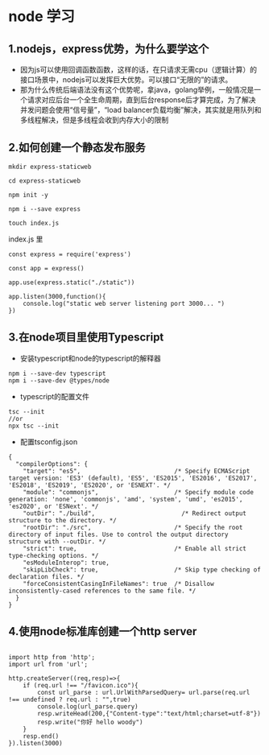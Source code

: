 # node 学习

## 1.nodejs，express优势，为什么要学这个

- 因为js可以使用回调函数函数，这样的话，在只请求无需cpu（逻辑计算）的接口场景中，nodejs可以发挥巨大优势。可以接口“无限的”的请求。
- 那为什么传统后端语法没有这个优势呢，拿java，golang举例，一般情况是一个请求对应后台一个全生命周期，直到后台response后才算完成，为了解决并发问题会使用“信号量”，“load balancer负载均衡”解决，其实就是用队列和多线程解决，但是多线程会收到内存大小的限制


## 2.如何创建一个静态发布服务

```
mkdir express-staticweb

cd express-staticweb

npm init -y

npm i --save express

touch index.js

```

index.js 里

```
const express = require('express')

const app = express()

app.use(express.static("./static"))

app.listen(3000,function(){
    console.log("static web server listening port 3000... ")
})
```

## 3.在node项目里使用Typescript

- 安装typescript和node的typescript的解释器

```
npm i --save-dev typescript
npm i --save-dev @types/node
```
- typescript的配置文件

```
tsc --init
//or
npx tsc --init
```

- 配置tsconfig.json

```
{
  "compilerOptions": {
    "target": "es5",                          /* Specify ECMAScript target version: 'ES3' (default), 'ES5', 'ES2015', 'ES2016', 'ES2017', 'ES2018', 'ES2019', 'ES2020', or 'ESNEXT'. */
    "module": "commonjs",                     /* Specify module code generation: 'none', 'commonjs', 'amd', 'system', 'umd', 'es2015', 'es2020', or 'ESNext'. */
    "outDir": "./build",                        /* Redirect output structure to the directory. */
    "rootDir": "./src",                       /* Specify the root directory of input files. Use to control the output directory structure with --outDir. */
    "strict": true,                           /* Enable all strict type-checking options. */
    "esModuleInterop": true,                  
    "skipLibCheck": true,                     /* Skip type checking of declaration files. */
    "forceConsistentCasingInFileNames": true  /* Disallow inconsistently-cased references to the same file. */
  }
}

```

## 4.使用node标准库创建一个http server


```

import http from 'http';
import url from 'url';

http.createServer((req,resp)=>{
    if (req.url !== "/favicon.ico"){
        const url_parse : url.UrlWithParsedQuery= url.parse(req.url !== undefined ? req.url : "",true)
        console.log(url_parse.query)
        resp.writeHead(200,{"Content-type":"text/html;charset=utf-8"})
        resp.write("你好 hello woody")
    }
    resp.end()
}).listen(3000)

```



